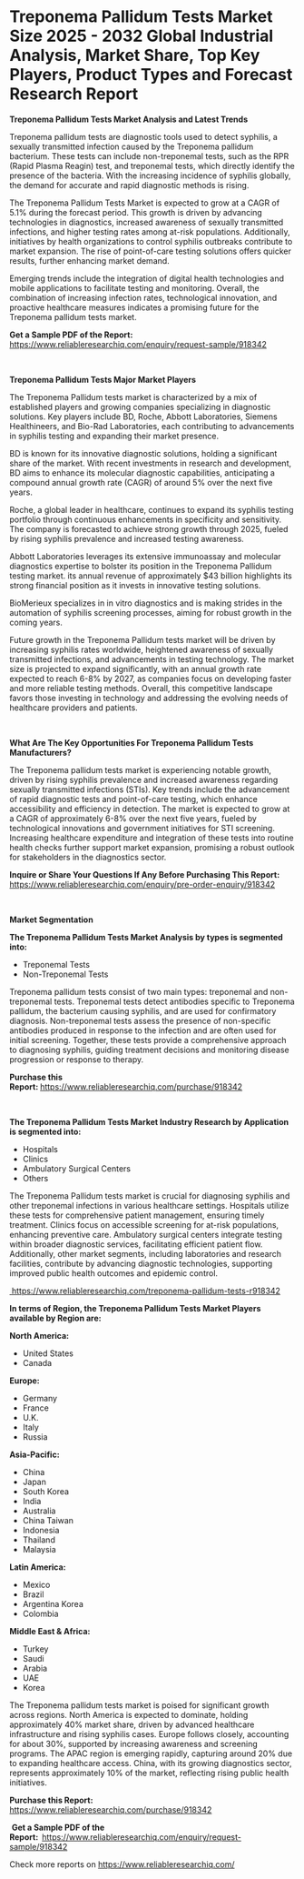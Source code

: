 <p><h1>Treponema Pallidum Tests Market Size 2025 - 2032 Global Industrial Analysis, Market Share, Top Key Players, Product Types and Forecast Research Report</h1></p><p><strong>Treponema Pallidum Tests Market Analysis and Latest Trends</strong></p>
<p><p>Treponema pallidum tests are diagnostic tools used to detect syphilis, a sexually transmitted infection caused by the Treponema pallidum bacterium. These tests can include non-treponemal tests, such as the RPR (Rapid Plasma Reagin) test, and treponemal tests, which directly identify the presence of the bacteria. With the increasing incidence of syphilis globally, the demand for accurate and rapid diagnostic methods is rising.</p><p>The Treponema Pallidum Tests Market is expected to grow at a CAGR of 5.1% during the forecast period. This growth is driven by advancing technologies in diagnostics, increased awareness of sexually transmitted infections, and higher testing rates among at-risk populations. Additionally, initiatives by health organizations to control syphilis outbreaks contribute to market expansion. The rise of point-of-care testing solutions offers quicker results, further enhancing market demand. </p><p>Emerging trends include the integration of digital health technologies and mobile applications to facilitate testing and monitoring. Overall, the combination of increasing infection rates, technological innovation, and proactive healthcare measures indicates a promising future for the Treponema pallidum tests market.</p></p>
<p><strong>Get a Sample PDF of the Report:&nbsp;</strong> <a href="https://www.reliableresearchiq.com/enquiry/request-sample/918342?utm_campaign=3048&utm_medium=2&utm_source=Github&utm_content=ia&utm_term=06032025&utm_id=treponema-pallidum-tests">https://www.reliableresearchiq.com/enquiry/request-sample/918342</a></p>
<p>&nbsp;</p>
<p><strong>Treponema Pallidum Tests Major Market Players</strong></p>
<p><p>The Treponema Pallidum tests market is characterized by a mix of established players and growing companies specializing in diagnostic solutions. Key players include BD, Roche, Abbott Laboratories, Siemens Healthineers, and Bio-Rad Laboratories, each contributing to advancements in syphilis testing and expanding their market presence.</p><p>BD is known for its innovative diagnostic solutions, holding a significant share of the market. With recent investments in research and development, BD aims to enhance its molecular diagnostic capabilities, anticipating a compound annual growth rate (CAGR) of around 5% over the next five years.</p><p>Roche, a global leader in healthcare, continues to expand its syphilis testing portfolio through continuous enhancements in specificity and sensitivity. The company is forecasted to achieve strong growth through 2025, fueled by rising syphilis prevalence and increased testing awareness.</p><p>Abbott Laboratories leverages its extensive immunoassay and molecular diagnostics expertise to bolster its position in the Treponema Pallidum testing market. its annual revenue of approximately $43 billion highlights its strong financial position as it invests in innovative testing solutions.</p><p>BioMerieux specializes in in vitro diagnostics and is making strides in the automation of syphilis screening processes, aiming for robust growth in the coming years. </p><p>Future growth in the Treponema Pallidum tests market will be driven by increasing syphilis rates worldwide, heightened awareness of sexually transmitted infections, and advancements in testing technology. The market size is projected to expand significantly, with an annual growth rate expected to reach 6-8% by 2027, as companies focus on developing faster and more reliable testing methods. Overall, this competitive landscape favors those investing in technology and addressing the evolving needs of healthcare providers and patients.</p></p>
<p>&nbsp;</p>
<p><strong>What Are The Key Opportunities For Treponema Pallidum Tests Manufacturers?</strong></p>
<p><p>The Treponema pallidum tests market is experiencing notable growth, driven by rising syphilis prevalence and increased awareness regarding sexually transmitted infections (STIs). Key trends include the advancement of rapid diagnostic tests and point-of-care testing, which enhance accessibility and efficiency in detection. The market is expected to grow at a CAGR of approximately 6-8% over the next five years, fueled by technological innovations and government initiatives for STI screening. Increasing healthcare expenditure and integration of these tests into routine health checks further support market expansion, promising a robust outlook for stakeholders in the diagnostics sector.</p></p>
<p><strong>Inquire or Share Your Questions If Any Before Purchasing This Report:</strong> <a href="https://www.reliableresearchiq.com/enquiry/pre-order-enquiry/918342?utm_campaign=3048&utm_medium=2&utm_source=Github&utm_content=ia&utm_term=06032025&utm_id=treponema-pallidum-tests">https://www.reliableresearchiq.com/enquiry/pre-order-enquiry/918342</a></p>
<p>&nbsp;</p>
<p><strong>Market Segmentation</strong></p>
<p><strong>The Treponema Pallidum Tests Market Analysis by types is segmented into:</strong></p>
<p><ul><li>Treponemal Tests</li><li>Non-Treponemal Tests</li></ul></p>
<p><p>Treponema pallidum tests consist of two main types: treponemal and non-treponemal tests. Treponemal tests detect antibodies specific to Treponema pallidum, the bacterium causing syphilis, and are used for confirmatory diagnosis. Non-treponemal tests assess the presence of non-specific antibodies produced in response to the infection and are often used for initial screening. Together, these tests provide a comprehensive approach to diagnosing syphilis, guiding treatment decisions and monitoring disease progression or response to therapy.</p></p>
<p><strong>Purchase this Report:&nbsp;</strong><a href="https://www.reliableresearchiq.com/purchase/918342?utm_campaign=3048&utm_medium=2&utm_source=Github&utm_content=ia&utm_term=06032025&utm_id=treponema-pallidum-tests">https://www.reliableresearchiq.com/purchase/918342</a></p>
<p>&nbsp;</p>
<p><strong>The Treponema Pallidum Tests Market Industry Research by Application is segmented into:</strong></p>
<p><ul><li>Hospitals</li><li>Clinics</li><li>Ambulatory Surgical Centers</li><li>Others</li></ul></p>
<p><p>The Treponema Pallidum tests market is crucial for diagnosing syphilis and other treponemal infections in various healthcare settings. Hospitals utilize these tests for comprehensive patient management, ensuring timely treatment. Clinics focus on accessible screening for at-risk populations, enhancing preventive care. Ambulatory surgical centers integrate testing within broader diagnostic services, facilitating efficient patient flow. Additionally, other market segments, including laboratories and research facilities, contribute by advancing diagnostic technologies, supporting improved public health outcomes and epidemic control.</p></p>
<p><a href="https://www.reliableresearchiq.com/treponema-pallidum-tests-r918342?utm_campaign=3048&utm_medium=2&utm_source=Github&utm_content=ia&utm_term=06032025&utm_id=treponema-pallidum-tests">&nbsp;https://www.reliableresearchiq.com/treponema-pallidum-tests-r918342</a></p>
<p><strong>In terms of Region, the Treponema Pallidum Tests Market Players available by Region are:</strong></p>
<p>
    <p> <strong> North America: </strong>
        <ul>
            <li>United States</li>
            <li>Canada</li>
        </ul>
        </p> 
    <p> <strong> Europe: </strong>
        <ul>
            <li>Germany</li>
            <li>France</li>
            <li>U.K.</li>
            <li>Italy</li>
            <li>Russia</li>
        </ul>
        </p> 
    <p> <strong> Asia-Pacific: </strong>
        <ul>
            <li>China</li>
            <li>Japan</li>
            <li>South Korea</li>
            <li>India</li>
            <li>Australia</li>
            <li>China Taiwan</li>
            <li>Indonesia</li>
            <li>Thailand</li>
            <li>Malaysia</li>
        </ul>
        </p> 
    <p> <strong> Latin America: </strong>
        <ul>
            <li>Mexico</li>
            <li>Brazil</li>
            <li>Argentina Korea</li>
            <li>Colombia</li>
        </ul>
        </p> 
    <p> <strong> Middle East & Africa: </strong>
        <ul>
            <li>Turkey</li>
            <li>Saudi</li>
            <li>Arabia</li>
            <li>UAE</li>
            <li>Korea</li>
        </ul>
    </p>
    </p>
<p><p>The Treponema pallidum tests market is poised for significant growth across regions. North America is expected to dominate, holding approximately 40% market share, driven by advanced healthcare infrastructure and rising syphilis cases. Europe follows closely, accounting for about 30%, supported by increasing awareness and screening programs. The APAC region is emerging rapidly, capturing around 20% due to expanding healthcare access. China, with its growing diagnostics sector, represents approximately 10% of the market, reflecting rising public health initiatives.</p></p>
<p><strong>Purchase this Report: </strong><a href="https://www.reliableresearchiq.com/purchase/918342?utm_campaign=3048&utm_medium=2&utm_source=Github&utm_content=ia&utm_term=06032025&utm_id=treponema-pallidum-tests">https://www.reliableresearchiq.com/purchase/918342</a></p>
<p>&nbsp;<strong>Get a Sample PDF of the Report:&nbsp;&nbsp;</strong><a href="https://www.reliableresearchiq.com/enquiry/request-sample/918342?utm_campaign=3048&utm_medium=2&utm_source=Github&utm_content=ia&utm_term=06032025&utm_id=treponema-pallidum-tests">https://www.reliableresearchiq.com/enquiry/request-sample/918342</a></p>
<p><strong></strong></p>
<p>Check more reports on <a href="https://www.reliableresearchiq.com/?utm_campaign=3048&utm_medium=2&utm_source=Github&utm_content=ia&utm_term=06032025&utm_id=treponema-pallidum-tests">https://www.reliableresearchiq.com/</a></p>